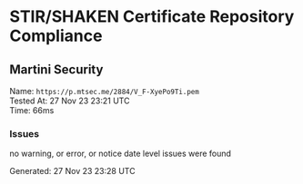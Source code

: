 # STIR/SHAKEN Certificate Repository Compliance

## Martini Security

Name: `https://p.mtsec.me/2884/V_F-XyePo9Ti.pem`\
Tested At: 27 Nov 23 23:21 UTC\
Time: 66ms

### Issues

no warning, or error, or notice date level issues were found

Generated: 27 Nov 23 23:28 UTC